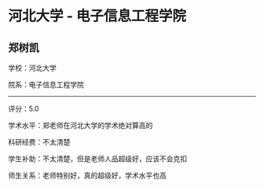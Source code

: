 # 河北大学 - 电子信息工程学院

## 郑树凯

学校：河北大学

院系：电子信息工程学院

* * *

评分：5.0

学术水平：郑老师在河北大学的学术绝对算高的

科研经费：不太清楚

学生补助：不太清楚，但是老师人品超级好，应该不会克扣

师生关系：老师特别好，真的超级好，学术水平也高